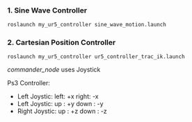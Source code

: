 ### 1. Sine Wave Controller

```bash
roslaunch my_ur5_controller sine_wave_motion.launch
```

### 2. Cartesian Position Controller
```
roslaunch my_ur5_controller ur5_controller_trac_ik.launch
```

*commander_node* uses Joystick

Ps3 Controller:
* Left Joystic:  left: +x right: -x
* Left Joystic:  up  : +y down : -y
* Right Joystic: up  : +z down : -z